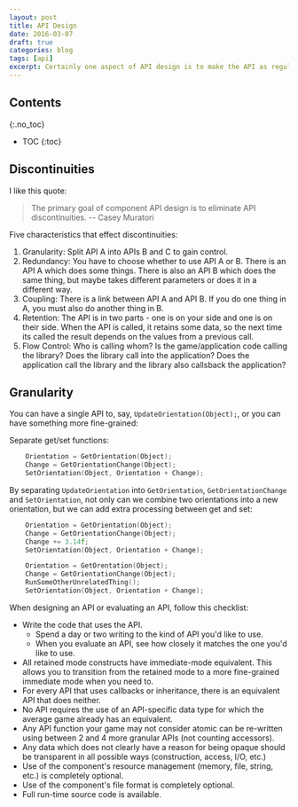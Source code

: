 ```yaml
---
layout: post
title: API Design
date: 2016-03-07
draft: true
categories: blog
tags: [api]
excerpt: Certainly one aspect of API design is to make the API as regular and as easy to use as possible.
---
```


## Contents
{:.no_toc}

- TOC
{:toc}

## Discontinuities
 I like this quote:

 > The primary goal of component API design is to eliminate API discontinuities.
  -- Casey Muratori

Five characteristics that effect discontinuities:
1. Granularity: Split API A into APIs B and C to gain control.
2. Redundancy: You have to choose whether to use API A or B. There is an API A which does some things. There is also an API B which does the same thing, but maybe takes different parameters or does it in a different way.
3. Coupling: There is a link between API A and API B. If you do one thing in A, you must also do another thing in B.
4. Retention: The API is in two parts - one is on your side and one is on their side. When the API is called, it retains some data, so the next time its called the result depends on the values from a previous call.
5. Flow Control: Who is calling whom? Is the game/application code calling the library? Does the library call into the application? Does the application call the library and the library also callsback the application?

## Granularity
You can have a single API to, say, `UpdateOrientation(Object);`, or you can have something more fine-grained:

Separate get/set functions:

```c
    Orientation = GetOrientation(Object);
    Change = GetOrientationChange(Object);
    SetOrientation(Object, Orientation + Change);
```

By separating `UpdateOrientation` into `GetOrientation`, `GetOrientationChange` and `SetOrientation`, not only can we combine two orientations into a new orientation, but we can add extra processing between get and set:

```c
    Orientation = GetOrientation(Object);
    Change = GetOrientationChange(Object);
    Change += 3.14f;
    SetOrientation(Object, Orientation + Change);

    Orientation = GetOrentation(Object);
    Change = GetOrientationChange(Object);
    RunSomeOtherUnrelatedThing();
    SetOrientation(Object, Orientation + Change);
```

When designing an API or evaluating an API, follow this checklist:

- Write the code that uses the API.
  - Spend a day or two writing to the kind of API you'd like to use.
  - When you evaluate an API, see how closely it matches the one you'd like to use.
- All retained mode constructs have immediate-mode equivalent. This allows you to transition from the retained mode to a more fine-grained immediate mode when you need to.
- For every API that uses callbacks or inheritance, there is an equivalent API that does neither.
- No API requires the use of an API-specific data type for which the average game already has an equivalent.
- Any API function your game may not consider atomic can be re-written using between 2 and 4 more granular APIs (not counting accessors).
- Any data which does not clearly have a reason for being opaque should be transparent in all possible ways (construction, access, I/O, etc.)
- Use of the component's resource management (memory, file, string, etc.) is completely optional.
- Use of the component's file format is completely optional.
- Full run-time source code is available.

